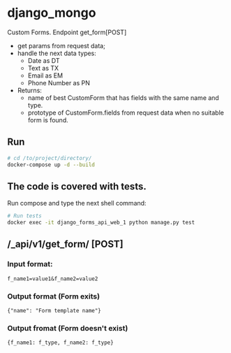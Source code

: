 # django_mongo
Custom Forms. Endpoint get_form[POST] 
  - get params from request data;
  - handle the next data types:
    - Date as DT
    - Text as TX
    - Email as EM
    - Phone Number as PN
  - Returns:
    - name of best CustomForm that has fields with the same name and type.
    - prototype of CustomForm.fields from request data when no suitable form is found.

## Run
```sh
# cd /to/project/directory/ 
docker-compose up -d --build
```

## The code is covered with tests.
Run compose and type the next shell command:
```sh
# Run tests
docker exec -it django_forms_api_web_1 python manage.py test
```

## /_api/v1/get_form/ [POST]

### Input format:
`f_name1=value1&f_name2=value2`

### Output format (Form exits)
`{"name": "Form template name"}`

### Output fromat (Form doesn't exist)
`{f_name1: f_type, f_name2: f_type}`
